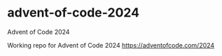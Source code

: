 # advent-of-code-2024
Advent of Code 2024

Working repo for Advent of Code 2024 https://adventofcode.com/2024
